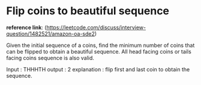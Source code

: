 # Flip coins to beautiful sequence

**reference link**: (https://leetcode.com/discuss/interview-question/1482521/amazon-oa-sde2)

Given the initial sequence of a coins, find the minimum number of coins that can be flipped to obtain a beautiful sequence.
All head facing coins or tails facing coins sequence is also valid.

Input : THHHTH
output : 2
explanation : flip first and last coin to obtain the sequence.